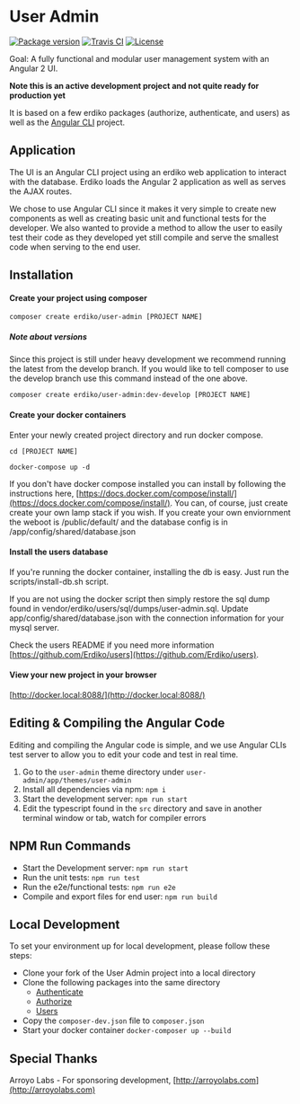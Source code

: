 User Admin
==========

[![Package version](https://img.shields.io/packagist/v/erdiko/user-admin.svg?style=flat-square)](https://packagist.org/packages/erdiko/user-admin) [![Travis CI](https://travis-ci.org/Erdiko/user-admin.svg?branch=master)](https://travis-ci.org/Erdiko/user-admin) [![License](https://poser.pugx.org/erdiko/user-admin/license)](https://packagist.org/packages/erdiko/user-admin)

Goal: A fully functional and modular user management system with an Angular 2 UI.

**Note this is an active development project and not quite ready for production yet**

It is based on a few erdiko packages (authorize, authenticate, and users) as well as the [Angular CLI](https://github.com/angular/angular-cli) project.


Application
-----------

The UI is an Angular CLI project using an erdiko web application to interact with the database. Erdiko loads the Angular 2 application as well as serves the AJAX routes.

We chose to use Angular CLI since it makes it very simple to create new components as well as creating basic unit and functional tests for the developer. We also wanted to provide a method to allow the user to easily test their code as they developed yet still compile and serve the smallest code when serving to the end user.


Installation
------------

#### Create your project using composer

`composer create erdiko/user-admin [PROJECT NAME]`

##### Note about versions

Since this project is still under heavy development we recommend running the latest from the develop branch.  If you would like to tell composer to use the develop branch use this command instead of the one above. 

`composer create erdiko/user-admin:dev-develop [PROJECT NAME]`

#### Create your docker containers

Enter your newly created project directory and run docker compose.

`cd [PROJECT NAME]`

`docker-compose up -d`

If you don't have docker compose installed you can install by following the instructions here, [https://docs.docker.com/compose/install/](https://docs.docker.com/compose/install/).  You can, of course, just create create your own lamp stack if you wish.  If you create your own enviornment the weboot is /public/default/ and the database config is in /app/config/shared/database.json

#### Install the users database

If you're running the docker container, installing the db is easy.  Just run the scripts/install-db.sh script.

If you are not using the docker script then simply restore the sql dump found in vendor/erdiko/users/sql/dumps/user-admin.sql.  Update app/config/shared/database.json with the connection information for your mysql server.

Check the users README if you need more information [https://github.com/Erdiko/users](https://github.com/Erdiko/users).

#### View your new project in your browser

[http://docker.local:8088/](http://docker.local:8088/)


Editing & Compiling the Angular Code
------------------------------------

Editing and compiling the Angular code is simple, and we use Angular CLIs test server to allow you to edit your code and test in real time.

1. Go to the `user-admin` theme directory under `user-admin/app/themes/user-admin`
1. Install all dependencies via npm: `npm i`
1. Start the development server: `npm run start`
1. Edit the typescript found in the `src` directory and save in another terminal window or tab, watch for compiler errors

## NPM Run Commands

* Start the Development server: `npm run start`
* Run the unit tests: `npm run test`
* Run the e2e/functional tests: `npm run e2e`
* Compile and export files for end user: `npm run build`


Local Development
-----------------

To set your environment up for local development, please follow these steps:

* Clone your fork of the User Admin project into a local directory
* Clone the following packages into the same directory
  * [Authenticate](https://github.com/Erdiko/authenticate)
  * [Authorize](https://github.com/Erdiko/authorize)
  * [Users](https://github.com/Erdiko/users)
* Copy the `composer-dev.json` file to `composer.json`
* Start your docker container `docker-composer up --build`


Special Thanks
--------------

Arroyo Labs - For sponsoring development, [http://arroyolabs.com](http://arroyolabs.com)
